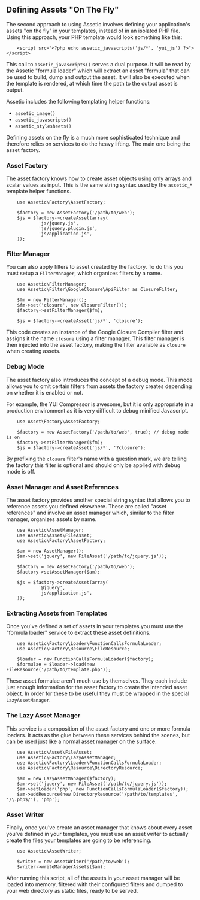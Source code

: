 Defining Assets "On The Fly"
----------------------------

The second approach to using Assetic involves defining your application's
assets "on the fly" in your templates, instead of in an isolated PHP file.
Using this approach, your PHP template would look something like this:

		<script src="<?php echo assetic_javascripts('js/*', 'yui_js') ?>"></script>

This call to `assetic_javascripts()` serves a dual purpose. It will be read by
the Assetic "formula loader" which will extract an asset "formula" that can be
used to build, dump and output the asset. It will also be executed when the
template is rendered, at which time the path to the output asset is output.

Assetic includes the following templating helper functions:

 * `assetic_image()`
 * `assetic_javascripts()`
 * `assetic_stylesheets()`

Defining assets on the fly is a much more sophisticated technique and
therefore relies on services to do the heavy lifting. The main one being the
asset factory.

### Asset Factory

The asset factory knows how to create asset objects using only arrays and
scalar values as input. This is the same string syntax used by the `assetic_*`
template helper functions.

		use Assetic\Factory\AssetFactory;

		$factory = new AssetFactory('/path/to/web');
		$js = $factory->createAsset(array(
				'js/jquery.js',
				'js/jquery.plugin.js',
				'js/application.js',
		));

### Filter Manager

You can also apply filters to asset created by the factory. To do this you
must setup a `FilterManager`, which organizes filters by a name.

		use Assetic\FilterManager;
		use Assetic\Filter\GoogleClosure\ApiFilter as ClosureFilter;

		$fm = new FilterManager();
		$fm->set('closure', new ClosureFilter());
		$factory->setFilterManager($fm);

		$js = $factory->createAsset('js/*', 'closure');

This code creates an instance of the Google Closure Compiler filter and
assigns it the name `closure` using a filter manager. This filter manager is
then injected into the asset factory, making the filter available as `closure`
when creating assets.

### Debug Mode

The asset factory also introduces the concept of a debug mode. This mode
allows you to omit certain filters from assets the factory creates depending
on whether it is enabled or not.

For example, the YUI Compressor is awesome, but it is only appropriate in a
production environment as it is very difficult to debug minified Javascript.

		use Asset\Factory\AssetFactory;

		$factory = new AssetFactory('/path/to/web', true); // debug mode is on
		$factory->setFilterManager($fm);
		$js = $factory->createAsset('js/*', '?closure');

By prefixing the `closure` filter's name with a question mark, we are telling
the factory this filter is optional and should only be applied with debug mode
is off.

### Asset Manager and Asset References

The asset factory provides another special string syntax that allows you to
reference assets you defined elsewhere. These are called "asset references"
and involve an asset manager which, similar to the filter manager, organizes
assets by name.

		use Assetic\AssetManager;
		use Assetic\Asset\FileAsset;
		use Assetic\Factory\AssetFactory;

		$am = new AssetManager();
		$am->set('jquery', new FileAsset('/path/to/jquery.js'));

		$factory = new AssetFactory('/path/to/web');
		$factory->setAssetManager($am);

		$js = $factory->createAsset(array(
				'@jquery',
				'js/application.js',
		));

### Extracting Assets from Templates

Once you've defined a set of assets in your templates you must use the
"formula loader" service to extract these asset definitions.

		use Assetic\Factory\Loader\FunctionCallsFormulaLoader;
		use Assetic\Factory\Resource\FileResource;

		$loader = new FunctionCallsFormulaLoader($factory);
		$formulae = $loader->load(new FileResource('/path/to/template.php'));

These asset formulae aren't much use by themselves. They each include just
enough information for the asset factory to create the intended asset object.
In order for these to be useful they must be wrapped in the special
`LazyAssetManager`.

### The Lazy Asset Manager

This service is a composition of the asset factory and one or more formula
loaders. It acts as the glue between these services behind the scenes, but can
be used just like a normal asset manager on the surface.

		use Assetic\Asset\FileAsset;
		use Assetic\Factory\LazyAssetManager;
		use Assetic\Factory\Loader\FunctionCallsFormulaLoader;
		use Assetic\Factory\Resource\DirectoryResource;

		$am = new LazyAssetManager($factory);
		$am->set('jquery', new FileAsset('/path/to/jquery.js'));
		$am->setLoader('php', new FunctionCallsFormulaLoader($factory));
		$am->addResource(new DirectoryResource('/path/to/templates', '/\.php$/'), 'php');

### Asset Writer

Finally, once you've create an asset manager that knows about every asset
you've defined in your templates, you must use an asset writer to actually
create the files your templates are going to be referencing.

		use Assetic\AssetWriter;

		$writer = new AssetWriter('/path/to/web');
		$writer->writeManagerAssets($am);

After running this script, all of the assets in your asset manager will be
loaded into memory, filtered with their configured filters and dumped to your
web directory as static files, ready to be served.
